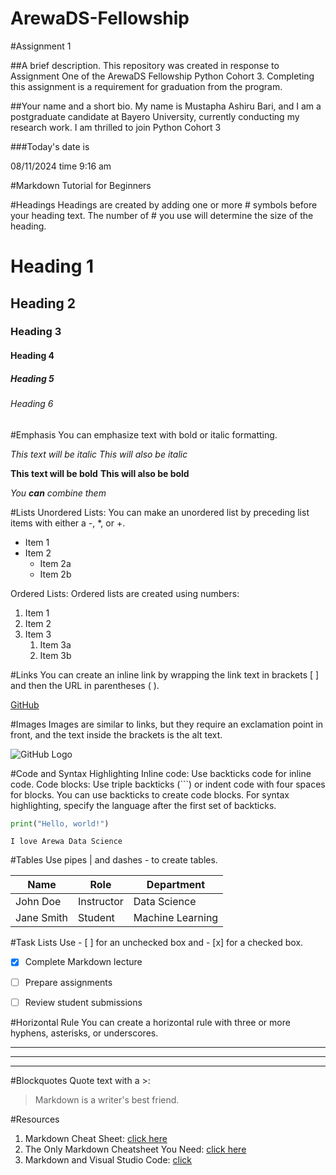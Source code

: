 # ArewaDS-Fellowship
#Assignment 1

##A brief description.
    This repository was created in response to Assignment One of the ArewaDS Fellowship Python Cohort 3. Completing this assignment is a requirement for graduation from the program.

##Your name and a short bio.
    My name is Mustapha Ashiru Bari, and I am a postgraduate candidate at Bayero University, currently conducting my research work. I am thrilled to join Python Cohort 3


###Today's date is 

08/11/2024 time 9:16 am

#Markdown Tutorial for Beginners

#Headings
Headings are created by adding one or more # symbols before your heading text. The number of # you use will determine the size of the heading.

# Heading 1
## Heading 2
### Heading 3
#### Heading 4
##### Heading 5
###### Heading 6

#Emphasis
You can emphasize text with bold or italic formatting.

*This text will be italic*
_This will also be italic_

**This text will be bold**
__This will also be bold__

_You **can** combine them_


#Lists
Unordered Lists: You can make an unordered list by preceding list items with either a -, *, or +.

- Item 1
- Item 2
  - Item 2a
  - Item 2b

Ordered Lists: Ordered lists are created using numbers:

1. Item 1
2. Item 2
3. Item 3
   1. Item 3a
   2. Item 3b

#Links
You can create an inline link by wrapping the link text in brackets [ ] and then the URL in parentheses ( ).

[GitHub](http://github.com)


#Images
Images are similar to links, but they require an exclamation point in front, and the text inside the brackets is the alt text.

![GitHub Logo](/images/logo.png)

#Code and Syntax Highlighting
Inline code: Use backticks code for inline code.
Code blocks: Use triple backticks (```) or indent code with four spaces for blocks.
You can use backticks to create code blocks. For syntax highlighting, specify the language after the first set of backticks.

```python
print("Hello, world!")
```
```
I love Arewa Data Science

```

#Tables
Use pipes | and dashes - to create tables.

| Name         | Role          | Department       |
|--------------|---------------|------------------|
| John Doe     | Instructor    | Data Science     |
| Jane Smith   | Student       | Machine Learning |


#Task Lists
Use - [ ] for an unchecked box and - [x] for a checked box.
- [x] Complete Markdown lecture
- [ ] Prepare assignments
- [ ] Review student submissions


#Horizontal Rule
You can create a horizontal rule with three or more hyphens, asterisks, or underscores.

---

*****
___


#Blockquotes
Quote text with a >:
> Markdown is a writer's best friend.


#Resources
1. Markdown Cheat Sheet: [click here](https://www.markdownguide.org/cheat-sheet/)
2. The Only Markdown Cheatsheet You Need: [click here](https://github.com/im-luka/markdown-cheatsheet)
3. Markdown and Visual Studio Code: [click](https://code.visualstudio.com/Docs/languages/markdown) 
